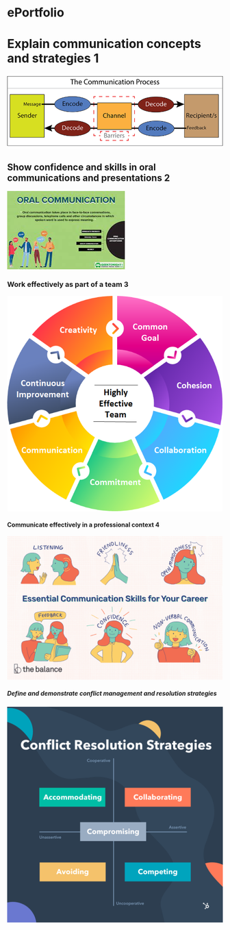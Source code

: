 # ePortfolio
<!DOCTYPE html>
<html>
<body>

<h1>Explain communication concepts and strategies  1</h1>
  <img src="number 1.png" alt="number 1.png">
<h2>Show confidence and skills in oral communications and presentations 2</h2>
  <img src="number 22.jpeg" alt="number 22.jpeg">
<h3>Work effectively as part of a team 3</h3>
  <img src="number 3.png" alt="number 3.png">
<h4> Communicate effectively in a professional context 4</h4>
  <img src="number 4.png" alt="number 4.png">
<h5> Define and demonstrate conflict management and resolution strategies</h5>
  <img src="number 5.png" alt="number 5.png">


</body>
</html>
